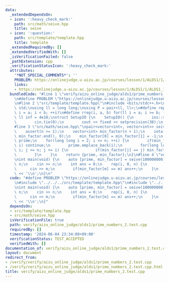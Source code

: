 ```yaml
---
data:
  _extendedDependsOn:
  - icon: ':heavy_check_mark:'
    path: src/math/seive.hpp
    title: seive
  - icon: ':question:'
    path: src/template/template.hpp
    title: template
  _extendedRequiredBy: []
  _extendedVerifiedWith: []
  _isVerificationFailed: false
  _pathExtension: cpp
  _verificationStatusIcon: ':heavy_check_mark:'
  attributes:
    '*NOT_SPECIAL_COMMENTS*': ''
    PROBLEM: https://onlinejudge.u-aizu.ac.jp/courses/lesson/1/ALDS1/1/ALDS1_1_C
    links:
    - https://onlinejudge.u-aizu.ac.jp/courses/lesson/1/ALDS1/1/ALDS1_1_C
  bundledCode: "#line 1 \"verify/aizu_online_judge/alds1/prime_numbers_2.test.cpp\"\
    \n#define PROBLEM \"https://onlinejudge.u-aizu.ac.jp/courses/lesson/1/ALDS1/1/ALDS1_1_C\"\
    \n#line 2 \"src/template/template.hpp\"\n#include <bits/stdc++.h>\nusing namespace\
    \ std;\nusing ll = long long;\nusing P = pair<ll, ll>;\n#define rep(i, a, b) for(ll\
    \ i = a; i < b; ++i)\n#define rrep(i, a, b) for(ll i = a; i >= b; --i)\nconstexpr\
    \ ll inf = 4e18;\nstruct SetupIO {\n    SetupIO() {\n        ios::sync_with_stdio(0);\n\
    \        cin.tie(0);\n        cout << fixed << setprecision(30);\n    }\n} setup_io;\n\
    #line 3 \"src/math/seive.hpp\"\npair<vector<int>, vector<int>> seive(int n) {\n\
    \    assert(n >= 1);\n    vector<int> min_factor(n + 1);\n    iota(min_factor.begin(),\
    \ min_factor.end(), 0);\n    min_factor[0] = min_factor[1] = -1;\n    vector<int>\
    \ prime;\n    for(long long i = 2; i <= n; ++i) {\n        if(min_factor[i] <\
    \ i) continue;\n        prime.emplace_back(i);\n        for(long long j = i *\
    \ i; j <= n; j += i) {\n            if(min_factor[j] == j) min_factor[j] = i;\n\
    \        }\n    }\n    return {prime, min_factor};\n}\n#line 4 \"verify/aizu_online_judge/alds1/prime_numbers_2.test.cpp\"\
    \nint main(void) {\n    auto [prime, min_factor] = seive(100000000);\n    int\
    \ n;\n    cin >> n;\n    int ans = 0;\n    rep(i, 0, n) {\n        int m;\n  \
    \      cin >> m;\n        if(min_factor[m] == m) ans++;\n    }\n    cout << ans\
    \ << '\\n';\n}\n"
  code: "#define PROBLEM \"https://onlinejudge.u-aizu.ac.jp/courses/lesson/1/ALDS1/1/ALDS1_1_C\"\
    \n#include \"../../../src/template/template.hpp\"\n#include \"../../../src/math/seive.hpp\"\
    \nint main(void) {\n    auto [prime, min_factor] = seive(100000000);\n    int\
    \ n;\n    cin >> n;\n    int ans = 0;\n    rep(i, 0, n) {\n        int m;\n  \
    \      cin >> m;\n        if(min_factor[m] == m) ans++;\n    }\n    cout << ans\
    \ << '\\n';\n}"
  dependsOn:
  - src/template/template.hpp
  - src/math/seive.hpp
  isVerificationFile: true
  path: verify/aizu_online_judge/alds1/prime_numbers_2.test.cpp
  requiredBy: []
  timestamp: '2024-06-04 23:34:08+09:00'
  verificationStatus: TEST_ACCEPTED
  verifiedWith: []
documentation_of: verify/aizu_online_judge/alds1/prime_numbers_2.test.cpp
layout: document
redirect_from:
- /verify/verify/aizu_online_judge/alds1/prime_numbers_2.test.cpp
- /verify/verify/aizu_online_judge/alds1/prime_numbers_2.test.cpp.html
title: verify/aizu_online_judge/alds1/prime_numbers_2.test.cpp
---
```

